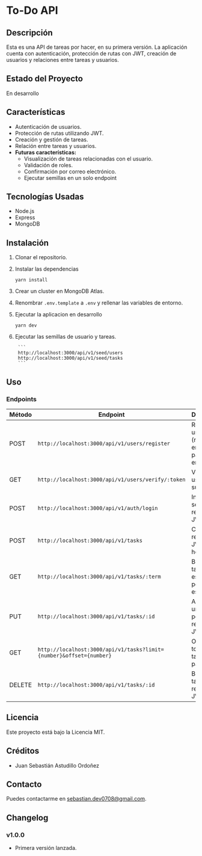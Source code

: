 # To-Do API

## Descripción
Esta es una API de tareas por hacer, en su primera versión. La aplicación cuenta con autenticación, protección de rutas con JWT, creación de usuarios y relaciones entre tareas y usuarios.

## Estado del Proyecto
En desarrollo

## Características
- Autenticación de usuarios.
- Protección de rutas utilizando JWT.
- Creación y gestión de tareas.
- Relación entre tareas y usuarios.
- **Futuras características:**
  - Visualización de tareas relacionadas con el usuario.
  - Validación de roles.
  - Confirmación por correo electrónico.
  - Ejecutar semillas en un solo endpoint

## Tecnologías Usadas
- Node.js
- Express
- MongoDB

## Instalación
1. Clonar el repositorio.
2. Instalar las dependencias
    ```
    yarn install
    ```
3. Crear un cluster en MongoDB Atlas.
4. Renombrar `.env.template` a `.env` y rellenar las variables de entorno.
5. Ejecutar la aplicacion en desarrollo
    ```
    yarn dev
    ```

4. Ejecutar las semillas de usuario y tareas.

        ```
        http://localhost:3000/api/v1/seed/users
        http://localhost:3000/api/v1/seed/tasks
        ```

## Uso
### Endpoints

| Método | Endpoint                                             | Descripción                                           |
|--------|-----------------------------------------------------|-------------------------------------------------------|
| POST   | `http://localhost:3000/api/v1/users/register`      | Registrar un usuario (requiere email y password en el body) |
| GET    | `http://localhost:3000/api/v1/users/verify/:token` | Verificar un usuario con su token                     |
| POST   | `http://localhost:3000/api/v1/auth/login`          | Iniciar sesión, retorna un JWT                        |
| POST   | `http://localhost:3000/api/v1/tasks`                | Crear tarea, requiere un JWT en el header             |
| GET    | `http://localhost:3000/api/v1/tasks/:term`         | Buscar una tarea específica por título o estado       |
| PUT  | `http://localhost:3000/api/v1/tasks/:id`           | Actualizar una tarea por su ID, requiere JWT         |
| GET    | `http://localhost:3000/api/v1/tasks?limit={number}&offset={number}`      | Obtener todas las tareas paginadas                    |
| DELETE | `http://localhost:3000/api/v1/tasks/:id`           | Borrar tarea, requiere JWT                            |



## Licencia
Este proyecto está bajo la Licencia MIT.

## Créditos
- Juan Sebastián Astudillo Ordoñez

## Contacto
Puedes contactarme en [sebastian.dev0708@gmail.com](mailto:sebastian.dev0708@gmail.com).

## Changelog
### v1.0.0
- Primera versión lanzada.
